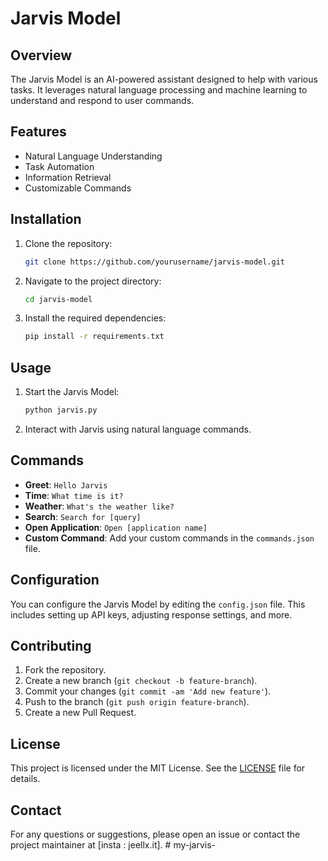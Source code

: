 # Jarvis Model

## Overview
The Jarvis Model is an AI-powered assistant designed to help with various tasks. It leverages natural language processing and machine learning to understand and respond to user commands.

## Features
- Natural Language Understanding
- Task Automation
- Information Retrieval
- Customizable Commands

## Installation
1. Clone the repository:
    ```sh
    git clone https://github.com/yourusername/jarvis-model.git
    ```
2. Navigate to the project directory:
    ```sh
    cd jarvis-model
    ```
3. Install the required dependencies:
    ```sh
    pip install -r requirements.txt
    ```

## Usage
1. Start the Jarvis Model:
    ```sh
    python jarvis.py
    ```
2. Interact with Jarvis using natural language commands.

## Commands
- **Greet**: `Hello Jarvis`
- **Time**: `What time is it?`
- **Weather**: `What's the weather like?`
- **Search**: `Search for [query]`
- **Open Application**: `Open [application name]`
- **Custom Command**: Add your custom commands in the `commands.json` file.

## Configuration
You can configure the Jarvis Model by editing the `config.json` file. This includes setting up API keys, adjusting response settings, and more.

## Contributing
1. Fork the repository.
2. Create a new branch (`git checkout -b feature-branch`).
3. Commit your changes (`git commit -am 'Add new feature'`).
4. Push to the branch (`git push origin feature-branch`).
5. Create a new Pull Request.

## License
This project is licensed under the MIT License. See the [LICENSE](LICENSE) file for details.

## Contact
For any questions or suggestions, please open an issue or contact the project maintainer at [insta : jeellx.it].
#   m y - j a r v i s -  
 